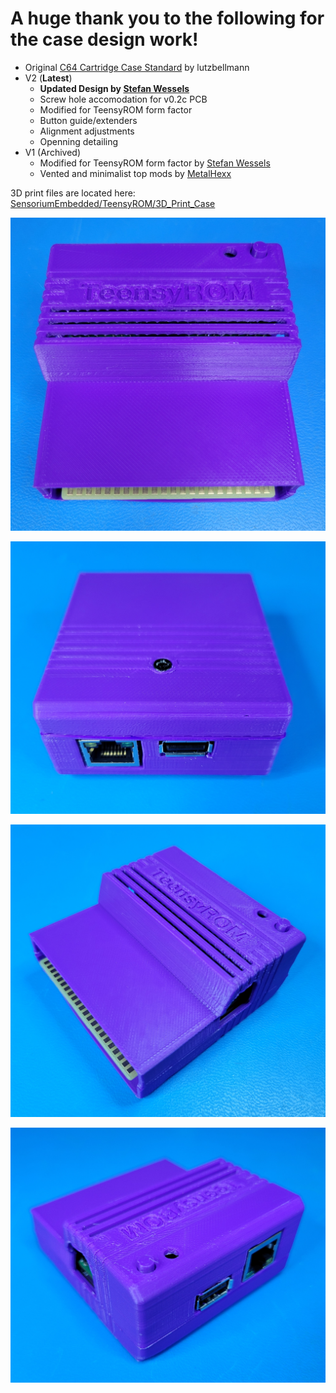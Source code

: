 # A huge thank you to the following for the case design work!

* Original [C64 Cartridge Case Standard](https://www.thingiverse.com/thing:3932024) by lutzbellmann
* V2 (**Latest**)
  * **Updated Design by [Stefan Wessels](https://github.com/StewBC)**
  * Screw hole accomodation for v0.2c PCB
  * Modified for TeensyROM form factor
  * Button guide/extenders
  * Alignment adjustments
  * Openning detailing
* V1 (Archived)
  * Modified for TeensyROM form factor by [Stefan Wessels](https://github.com/StewBC)
  * Vented and minimalist top mods by [MetalHexx](https://github.com/MetalHexx)

3D print files are located here: [SensoriumEmbedded/TeensyROM/3D_Print_Case](/3D_Print_Case/)

![case front](../media/case/case_front.jpg)

![case bottom](../media/case/case_bot.jpg)

![case back](../media/case/case-front-corner.jpg)

![case rear](../media/case/case-rear-corner.jpg)

